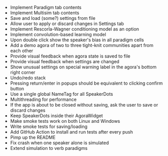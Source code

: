 * Implement Paradigm tab contents
* Implement Multisim tab contents
* Save and load (some?) settings from file
* Allow user to apply or discard changes in Settings tab
* Implement Rescorla-Wagner conditioning model as an option
* Implement convolution-based learning model
* Upon double click show the speaker's bias in all paradigm cells
* Add a demo agora of two to three tight-knit communities apart from each other
* Provide visual feedback when agora state is saved to file
* Provide visual feedback when settings are changed
* Show unusual settings on special warning label in the agora's bottom right corner
* Undo/redo stack
* Pressing return/enter in popups should be equivalent to clicking confirm button
* Use a single global NameTag for all SpeakerDots
* Multithreading for performance
* If the app is about to be closed without saving, ask the user to save or discard changes
* Keep SpeakerDots inside their AgoraWidget
* Make smoke tests work on both Linux and Windows
* Write smoke tests for saving/loading
* Add GitHub Action to install and run tests after every push
* Pimp up the README
* Fix crash when one speaker alone is simulated
* Extend simulation to verb paradigms
